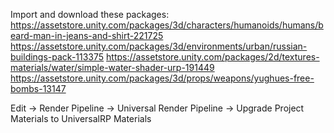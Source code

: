 Import and download these packages:
https://assetstore.unity.com/packages/3d/characters/humanoids/humans/beard-man-in-jeans-and-shirt-221725
https://assetstore.unity.com/packages/3d/environments/urban/russian-buildings-pack-113375
https://assetstore.unity.com/packages/2d/textures-materials/water/simple-water-shader-urp-191449
https://assetstore.unity.com/packages/3d/props/weapons/yughues-free-bombs-13147

Edit -> Render Pipeline -> Universal Render Pipeline -> Upgrade Project Materials to UniversalRP Materials